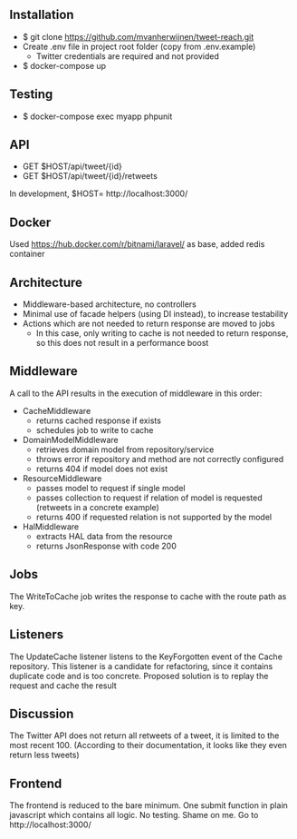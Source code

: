 ## Installation

- $ git clone https://github.com/mvanherwijnen/tweet-reach.git
- Create .env file in project root folder (copy from .env.example)
    - Twitter credentials are required and not provided
- $ docker-compose up

## Testing

- $ docker-compose exec myapp phpunit

## API

- GET $HOST/api/tweet/{id}
- GET $HOST/api/tweet/{id}/retweets

In development, $HOST= http://localhost:3000/

## Docker

Used https://hub.docker.com/r/bitnami/laravel/ as base, added redis container

## Architecture

- Middleware-based architecture, no controllers
- Minimal use of facade helpers (using DI instead), to increase testability
- Actions which are not needed to return response are moved to jobs 
    - In this case, only writing to cache is not needed to return response, 
        so this does not result in a performance boost

## Middleware

A call to the API results in the execution of middleware in this order:
-  CacheMiddleware
    - returns cached response if exists
    - schedules job to write to cache 
-  DomainModelMiddleware
    - retrieves domain model from repository/service
    - throws error if repository and method are not correctly configured
    - returns 404 if model does not exist
-  ResourceMiddleware
    - passes model to request if single model
    - passes collection to request if relation of model is requested (retweets in a concrete example)
    - returns 400 if requested relation is not supported by the model 
-  HalMiddleware
    - extracts HAL data from the resource 
    - returns JsonResponse with code 200
    
## Jobs

The WriteToCache job writes the response to cache with the route path as key.

## Listeners

The UpdateCache listener listens to the KeyForgotten event of the Cache repository.
This listener is a candidate for refactoring, since it contains duplicate code and is too concrete.
Proposed solution is to replay the request and cache the result

## Discussion

The Twitter API does not return all retweets of a tweet, it is limited to the most recent 100. 
(According to their documentation, it looks like they even return less tweets)

## Frontend

The frontend is reduced to the bare minimum. One submit function in plain javascript which contains all logic. No testing. Shame on me. 
Go to http://localhost:3000/